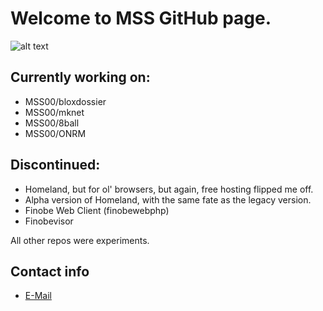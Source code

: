# Welcome to MSS GitHub page.

![alt text](https://i.imgur.com/0ukTVB1.png "MSS Logo")

## Currently working on:

* MSS00/bloxdossier
* MSS00/mknet
* MSS00/8ball
* MSS00/ONRM

## Discontinued:

* Homeland, but for ol' browsers, but again, free hosting flipped me off.
* Alpha version of Homeland, with the same fate as the legacy version.
* Finobe Web Client (finobewebphp)
* Finobevisor

All other repos were experiments.

## Contact info

* [E-Mail](mailto:mssceo@tutanota.de)
